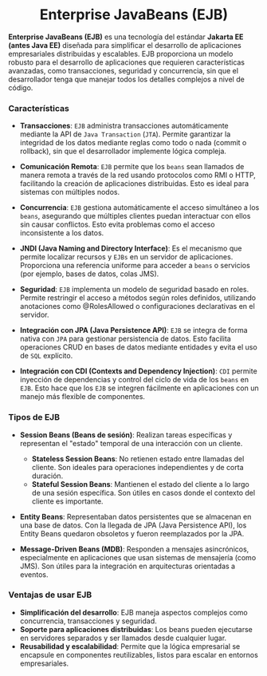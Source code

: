 <h1 align="center">Enterprise JavaBeans (EJB)</h1>
<p><b>Enterprise JavaBeans (EJB)</b> es una tecnología del estándar <b>Jakarta EE (antes Java EE)</b> diseñada para simplificar el desarrollo de aplicaciones empresariales distribuidas y escalables. EJB proporciona un modelo robusto para el desarrollo de aplicaciones que requieren características avanzadas, como transacciones, seguridad y concurrencia, sin que el desarrollador tenga que manejar todos los detalles complejos a nivel de código.</p>

<h3>Características</h3>

- <b>Transacciones</b>: `EJB` administra transacciones automáticamente mediante la API de `Java Transaction` (`JTA`). Permite garantizar la integridad de los datos mediante reglas como todo o nada (commit o rollback), sin que el desarrollador implemente lógica compleja.

- <b>Comunicación Remota</b>: `EJB` permite que los `beans` sean llamados de manera remota a través de la red usando protocolos como RMI o HTTP, facilitando la creación de aplicaciones distribuidas. Esto es ideal para sistemas con múltiples nodos.

- <b>Concurrencia</b>: `EJB` gestiona automáticamente el acceso simultáneo a los `beans`, asegurando que múltiples clientes puedan interactuar con ellos sin causar conflictos. Esto evita problemas como el acceso inconsistente a los datos.

- <b>JNDI (Java Naming and Directory Interface)</b>: Es el mecanismo que permite localizar recursos y `EJBs` en un servidor de aplicaciones. Proporciona una referencia uniforme para acceder a `beans` o servicios (por ejemplo, bases de datos, colas JMS).

- <b>Seguridad</b>: `EJB` implementa un modelo de seguridad basado en roles. Permite restringir el acceso a métodos según roles definidos, utilizando anotaciones como @RolesAllowed o configuraciones declarativas en el servidor.

- <b>Integración con JPA (Java Persistence API)</b>: `EJB` se integra de forma nativa con `JPA` para gestionar persistencia de datos. Esto facilita operaciones CRUD en bases de datos mediante entidades y evita el uso de `SQL` explícito.

- <b>Integración con CDI (Contexts and Dependency Injection)</b>: `CDI` permite inyección de dependencias y control del ciclo de vida de los `beans` en `EJB`. Esto hace que los `EJB` se integren fácilmente en aplicaciones con un manejo más flexible de componentes.

<h3>Tipos de EJB</h3>

- <b>Session Beans (Beans de sesión)</b>: Realizan tareas específicas y representan el "estado" temporal de una interacción con un cliente.
  - <b>Stateless Session Beans</b>: No retienen estado entre llamadas del cliente. Son ideales para operaciones independientes y de corta duración.
  - <b>Stateful Session Beans</b>: Mantienen el estado del cliente a lo largo de una sesión específica. Son útiles en casos donde el contexto del cliente es importante.

- <b>Entity Beans</b>: Representaban datos persistentes que se almacenan en una base de datos. Con la llegada de JPA (Java Persistence API), los Entity Beans quedaron obsoletos y fueron reemplazados por la JPA.
- <b>Message-Driven Beans (MDB)</b>: Responden a mensajes asincrónicos, especialmente en aplicaciones que usan sistemas de mensajería (como JMS). Son útiles para la integración en arquitecturas orientadas a eventos.

<h3>Ventajas de usar EJB</h3>

- <b>Simplificación del desarrollo</b>: EJB maneja aspectos complejos como concurrencia, transacciones y seguridad.
- <b>Soporte para aplicaciones distribuidas</b>: Los beans pueden ejecutarse en servidores separados y ser llamados desde cualquier lugar.
- <b>Reusabilidad y escalabilidad</b>: Permite que la lógica empresarial se encapsule en componentes reutilizables, listos para escalar en entornos empresariales.

